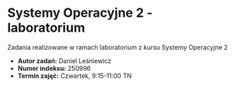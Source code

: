 # Systemy Operacyjne 2 - laboratorium
Zadania realizowane w ramach laboratorium z kursu Systemy Operacyjne 2
* **Autor zadań:** Daniel Leśniewicz
* **Numer indeksu:** 250996
* **Termin zajęć:** Czwartek, 9:15-11:00 TN

<!---* **Prowadzący:** Mgr inż. Tomasz Szandała--> 


